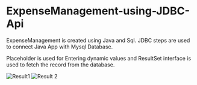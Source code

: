 # ExpenseManagement-using-JDBC-Api
ExpenseManagement is created using Java and Sql. JDBC steps are used to connect Java App with Mysql Database.

Placeholder is used for Entering dynamic values and ResultSet interface is used to fetch the record from the database.

![Result1](https://user-images.githubusercontent.com/98063300/194722798-acbbcfa9-a9e7-4216-a55c-0ead2b8a97dc.png)
![Result 2](https://user-images.githubusercontent.com/98063300/194722800-ac69fc47-a1ed-4e1b-aa6e-0bfabf51e631.png)

